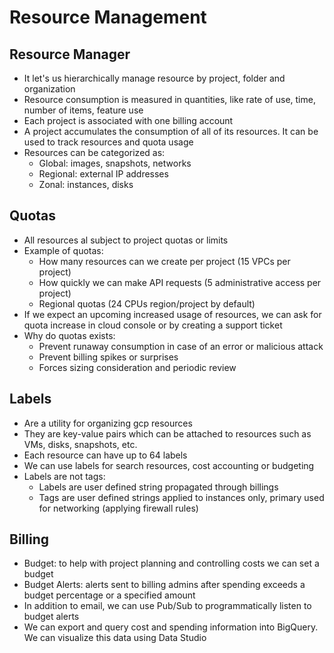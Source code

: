 # Resource Management

## Resource Manager

- It let's us hierarchically manage resource by project, folder and organization
- Resource consumption is measured in quantities, like rate of use, time, number of items, feature use
- Each project is associated with one billing account
- A project accumulates the consumption of all of its resources. It can be used to track resources and quota usage
- Resources can be categorized as:
    - Global: images, snapshots, networks
    - Regional: external IP addresses
    - Zonal: instances, disks

## Quotas

- All resources al subject to project quotas or limits
- Example of quotas:
    - How many resources can we create per project (15 VPCs per project)
    - How quickly we can make API requests (5 administrative access per project)
    - Regional quotas (24 CPUs region/project by default)
- If we expect an upcoming increased usage of resources, we can ask for quota increase in cloud console or by creating a support ticket
- Why do quotas exists:
    - Prevent runaway consumption in case of an error or malicious attack
    - Prevent billing spikes or surprises
    - Forces sizing consideration and periodic review

## Labels

- Are a utility for organizing gcp resources
- They are key-value pairs which can be attached to resources such as VMs, disks, snapshots, etc.
- Each resource can have up to 64 labels
- We can use labels for search resources, cost accounting or budgeting
- Labels are not tags:
    - Labels are user defined string propagated through billings
    - Tags are user defined strings applied to instances only, primary used for networking (applying firewall rules)

## Billing

- Budget: to help with project planning and controlling costs we can set a budget
- Budget Alerts: alerts sent to billing admins after spending exceeds a budget percentage or a specified amount
- In addition to email, we can use Pub/Sub to programmatically listen to budget alerts
- We can export and query cost and spending information into BigQuery. We can visualize this data using Data Studio